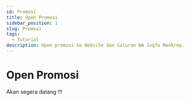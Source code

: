 ```yaml
---
id: Promosi
title: Open Promosi
sidebar_position: 1
slug: Promosi
tags:
  - Tutorial
description: Open promosi ke Website dan Saluran WA Ingfo Menkrep.
---
```


# Open Promosi

Akan segera datang !!!